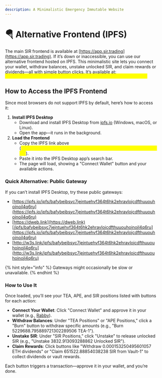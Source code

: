 ```yaml
---
description: A Minimalistic Emergency Immutable Website
---
```


# 🪂 Alternative Frontend (IPFS)

The main SIR frontend is available at [https://app.sir.trading](https://app.sir.trading). If it’s down or inaccessible, you can use our alternative frontend hosted on IPFS. This minimalistic site lets you connect your wallet, withdraw balances, unstake unlocked SIR, and claim rewards or dividends—all with simple button clicks. It’s available at:\
<mark style="color:yellow;">`ipfs://bafybeibsyc7jejntuehvf364t6hk2ehravlojcdfthuuouhoinojl4q6ru`</mark>

## How to Access the IPFS Frontend

Since most browsers do not support IPFS by default, here’s how to access it:

1. **Install IPFS Desktop**
   * Download and install IPFS Desktop from [ipfs.io](https://docs.ipfs.tech/install/ipfs-desktop/) (Windows, macOS, or Linux).
   * Open the app—it runs in the background.
2. **Load the Frontend**
   * Copy the IPFS link above (<mark style="color:yellow;">`ipfs://bafybeibsyc7jejntuehvf364t6hk2ehravlojcdfthuuouhoinojl4q6ru`</mark>).
   * Paste it into the IPFS Desktop app’s search bar.
   * The page will load, showing a "Connect Wallet" button and your available actions.

### Quick Alternative: Public Gateway

If you can’t install IPFS Desktop, try these public gateways:

* [https://ipfs.io/ipfs/bafybeibsyc7jejntuehvf364t6hk2ehravlojcdfthuuouhoinojl4q6ru](https://ipfs.io/ipfs/bafybeibsyc7jejntuehvf364t6hk2ehravlojcdfthuuouhoinojl4q6ru)
* [https://dweb.link](https://dweb.link)[/ipfs/bafybeibsyc7jejntuehvf364t6hk2ehravlojcdfthuuouhoinojl4q6ru](https://ipfs.io/ipfs/bafybeibsyc7jejntuehvf364t6hk2ehravlojcdfthuuouhoinojl4q6ru)
* [http://w3s.link/ipfs/bafybeibsyc7jejntuehvf364t6hk2ehravlojcdfthuuouhoinojl4q6ru](http://w3s.link/ipfs/bafybeibsyc7jejntuehvf364t6hk2ehravlojcdfthuuouhoinojl4q6ru)

{% hint style="info" %}
Gateways might occasionally be slow or unavailable.
{% endhint %}

### How to Use It

Once loaded, you’ll see your TEA, APE, and SIR positions listed with buttons for each action:

* **Connect Your Wallet**: Click "Connect Wallet" and approve it in your wallet (e.g., [Rabby](https://www.google.com/search?q=rabby+wallet\&oq=rabby+wallet\&gs_lcrp=EgZjaHJvbWUyBggAEEUYOTIGCAEQLhhA0gEIMjg2MWowajGoAgCwAgA\&sourceid=chrome\&ie=UTF-8)).
* **Withdraw Balances**: Under "TEA Positions" or "APE Positions," click a "Burn" button to withdraw specific amounts (e.g., "Burn 5229688.795889721302289506 TEA-1").
* **Unstake SIR**: Under "SIR Positions," click "Unstake" to release unlocked SIR (e.g., "Unstake 3832.913093288862 Unlocked SIR").
* **Claim Rewards**: Click buttons like "Withdraw 0.000153250495601057 ETH dividends" or "Claim 651522.88854038238 SIR from Vault-1" to collect dividends or vault rewards.

Each button triggers a transaction—approve it in your wallet, and you’re done.
